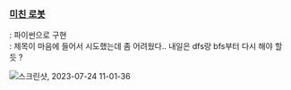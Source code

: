 ### [미친 로봇](https://www.acmicpc.net/problem/1405)
  : 파이썬으로 구현     
  : 제목이 마음에 들어서 시도했는데 좀 어려웠다.. 내일은 dfs랑 bfs부터 다시 해야 할 듯 ?

![스크린샷, 2023-07-24 11-01-36](https://github.com/KNU-HAEDAL/baekjoon-per-day/assets/137969226/b74bcd06-4280-43bc-bb41-20114767525a)
